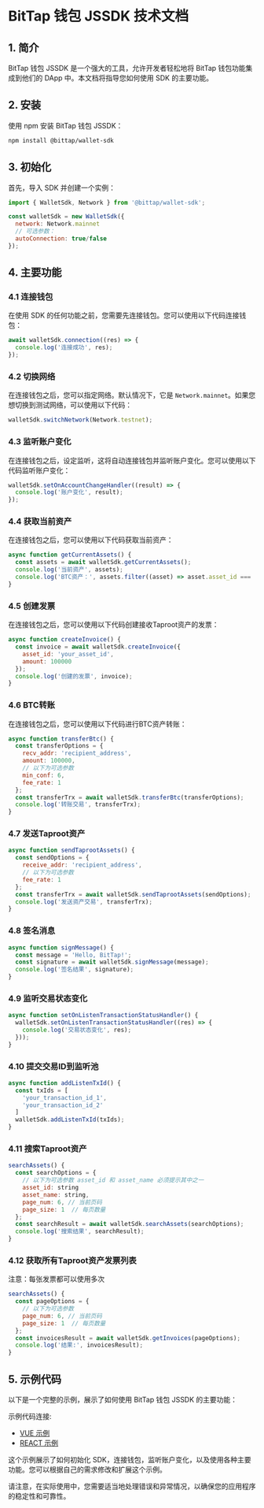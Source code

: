 # BitTap 钱包 JSSDK 技术文档

## 1. 简介

BitTap 钱包 JSSDK 是一个强大的工具，允许开发者轻松地将 BitTap 钱包功能集成到他们的 DApp 中。本文档将指导您如何使用 SDK 的主要功能。

## 2. 安装

使用 npm 安装 BitTap 钱包 JSSDK：

```bash
npm install @bittap/wallet-sdk
```

## 3. 初始化

首先，导入 SDK 并创建一个实例：

```javascript
import { WalletSdk, Network } from '@bittap/wallet-sdk';

const walletSdk = new WalletSdk({ 
  network: Network.mainnet
  // 可选参数：
  autoConnection: true/false
});
```

## 4. 主要功能

### 4.1 连接钱包

在使用 SDK 的任何功能之前，您需要先连接钱包。您可以使用以下代码连接钱包：

```javascript
await walletSdk.connection((res) => {
  console.log('连接成功', res);
});
```

### 4.2 切换网络

在连接钱包之后，您可以指定网络。默认情况下，它是 `Network.mainnet`。如果您想切换到测试网络，可以使用以下代码：

```javascript
walletSdk.switchNetwork(Network.testnet);
```

### 4.3 监听账户变化

在连接钱包之后，设定监听，这将自动连接钱包并监听账户变化。您可以使用以下代码监听账户变化：

```javascript
walletSdk.setOnAccountChangeHandler((result) => {
  console.log('账户变化', result);
});
```

### 4.4 获取当前资产

在连接钱包之后，您可以使用以下代码获取当前资产：

```javascript
async function getCurrentAssets() {
  const assets = await walletSdk.getCurrentAssets();
  console.log('当前资产', assets);
  console.log('BTC资产：', assets.filter((asset) => asset.asset_id === 'Base'));
}
```

### 4.5 创建发票

在连接钱包之后，您可以使用以下代码创建接收Taproot资产的发票：

```javascript
async function createInvoice() {
  const invoice = await walletSdk.createInvoice({
    asset_id: 'your_asset_id',
    amount: 100000
  });
  console.log('创建的发票', invoice);
}
```

### 4.6 BTC转账

在连接钱包之后，您可以使用以下代码进行BTC资产转账：

```javascript
async function transferBtc() {
  const transferOptions = {
    recv_addr: 'recipient_address',
    amount: 100000,
    // 以下为可选参数
    min_conf: 6,
    fee_rate: 1
  };
  const transferTrx = await walletSdk.transferBtc(transferOptions);
  console.log('转账交易', transferTrx);
}
```

### 4.7 发送Taproot资产

```javascript
async function sendTaprootAssets() {
  const sendOptions = {
    receive_addr: 'recipient_address',
    // 以下为可选参数
    fee_rate: 1
  };
  const transferTrx = await walletSdk.sendTaprootAssets(sendOptions);
  console.log('发送资产交易', transferTrx);
}
```

### 4.8 签名消息

```javascript
async function signMessage() {
  const message = 'Hello, BitTap!';
  const signature = await walletSdk.signMessage(message);
  console.log('签名结果', signature);
}
```

### 4.9 监听交易状态变化

```javascript
async function setOnListenTransactionStatusHandler() {
  walletSdk.setOnListenTransactionStatusHandler((res) => {
    console.log('交易状态变化', res);
  }));
}
```

### 4.10 提交交易ID到监听池

```javascript
async function addListenTxId() {
  const txIds = [
    'your_transaction_id_1',
    'your_transaction_id_2'
  ]
  walletSdk.addListenTxId(txIds);
}
```

### 4.11 搜索Taproot资产
```javascript
searchAssets() {
  const searchOptions = {
    // 以下为可选参数 asset_id 和 asset_name 必须提示其中之一
    asset_id: string
    asset_name: string,
    page_num: 6, // 当前页码
    page_size: 1  // 每页数量
  };
  const searchResult = await walletSdk.searchAssets(searchOptions);
  console.log('搜索结果', searchResult);
}
```
### 4.12 获取所有Taproot资产发票列表

注意：每张发票都可以使用多次

```javascript
searchAssets() {
  const pageOptions = {
    // 以下为可选参数 
    page_num: 6, // 当前页码
    page_size: 1  // 每页数量
  };
  const invoicesResult = await walletSdk.getInvoices(pageOptions);
  console.log('结果:', invoicesResult);
}
```



## 5. 示例代码

以下是一个完整的示例，展示了如何使用 BitTap 钱包 JSSDK 的主要功能：

示例代码连接: 
* [VUE 示例](https://github.com/bittap-protocol/wallet-sdk/examples/vue3)
* [REACT 示例](https://github.com/bittap-protocol/wallet-sdk/examples/react)

这个示例展示了如何初始化 SDK，连接钱包，监听账户变化，以及使用各种主要功能。您可以根据自己的需求修改和扩展这个示例。

请注意，在实际使用中，您需要适当地处理错误和异常情况，以确保您的应用程序的稳定性和可靠性。
